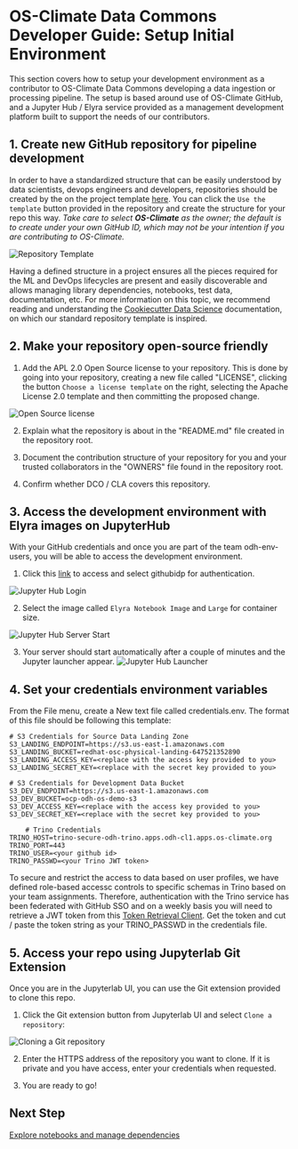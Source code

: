 # OS-Climate Data Commons Developer Guide: Setup Initial Environment

This section covers how to  setup your development environment as a contributor to OS-Climate Data Commons developing a data ingestion or processing pipeline. The setup is based around use of OS-Climate GitHub, and a Jupyter Hub / Elyra service provided as a management development platform built to support the needs of our contributors.

## 1. Create new GitHub repository for pipeline development

In order to have a standardized structure that can be easily understood by data scientists, devops engineers and developers, repositories should be created by the on the project template [here][1]. You can click the `Use the template` button provided in the repository and create the structure for your repo this way.   *Take care to select **OS-Climate** as the owner; the default is to create under your own GitHub ID, which may not be your intention if you are contributing to OS-Climate.*

![Repository Template](../images/developer_guide/aicoe-project-template.png)

 Having a defined structure in a project ensures all the pieces required for the ML and DevOps lifecycles are present and easily discoverable and allows managing library dependencies, notebooks, test data, documentation, etc. For more information on this topic, we recommend reading and understanding the [Cookiecutter Data Science][2] documentation, on which our standard repository template is inspired.

## 2. Make your repository open-source friendly

1. Add the APL 2.0 Open Source license to your repository. This is done by going into your repository, creating a new file called "LICENSE", clicking the button `Choose a license template` on the right, selecting the Apache License 2.0 template and then committing the proposed change.

![Open Source license](../images/developer_guide/repo-choose-license.png)

2. Explain what the repository is about in the "README.md" file created in the repository root.

3. Document the contribution structure of your repository for you and your trusted collaborators in the "OWNERS" file found in the repository root.

4. Confirm whether DCO / CLA covers this repository.

## 3. Access the development environment with Elyra images on JupyterHub

With your GitHub credentials and once you are part of the team odh-env-users, you will be able to access the development environment.

1. Click this [link][2] to access and select githubidp for authentication.

![Jupyter Hub Login](../images/developer_guide/jupyterhub-login.png)

2. Select the image called `Elyra Notebook Image` and `Large` for container size.

![Jupyter Hub Server Start](../images/developer_guide/jupyterhub-startserver.png)

3. Your server should start automatically after a couple of minutes and the Jupyter launcher appear.
![Jupyter Hub Launcher](../images/developer_guide/jupyterhub-launcher.png)

## 4. Set your credentials environment variables

From the File menu, create a New text file called credentials.env. The format of this file should be following this template:

    # S3 Credentials for Source Data Landing Zone 
    S3_LANDING_ENDPOINT=https://s3.us-east-1.amazonaws.com
    S3_LANDING_BUCKET=redhat-osc-physical-landing-647521352890
    S3_LANDING_ACCESS_KEY=<replace with the access key provided to you>
    S3_LANDING_SECRET_KEY=<replace with the secret key provided to you>

    # S3 Credentials for Development Data Bucket 
    S3_DEV_ENDPOINT=https://s3.us-east-1.amazonaws.com
    S3_DEV_BUCKET=ocp-odh-os-demo-s3
    S3_DEV_ACCESS_KEY=<replace with the access key provided to you>
    S3_DEV_SECRET_KEY=<replace with the secret key provided to you>

        # Trino Credentials
    TRINO_HOST=trino-secure-odh-trino.apps.odh-cl1.apps.os-climate.org
    TRINO_PORT=443
    TRINO_USER=<your github id>
    TRINO_PASSWD=<your Trino JWT token>

To secure and restrict the access to data based on user profiles, we have defined role-based accessc controls to specific schemas in Trino based on your team assignments. Therefore, authentication with the Trino service has been federated with GitHub SSO and on a weekly basis you will need to retrieve a JWT token from this [Token Retrieval Client][3]. Get the token and cut / paste the token string as your TRINO_PASSWD in the credentials file.

## 5. Access your repo using Jupyterlab Git Extension

Once you are in the Jupyterlab UI, you can use the Git extension provided to clone this repo.

1. Click the Git extension button from Jupyterlab UI and select `Clone a repository`:
   
![Cloning a Git repository](../images/developer_guide/jupyterhub-gitclone.png)

2. Enter the HTTPS address of the repository you want to clone. If it is private and you have access, enter your credentials when requested.
   
3. You are ready to go!

## Next Step

[Explore notebooks and manage dependencies](./explore-notebooks-and-manage-dependencies.md)

[1]: https://github.com/aicoe-aiops/project-template
[2]: https://jupyterhub-odh-jupyterhub.apps.odh-cl1.apps.os-climate.org/
[3]: https://das-odh-trino.apps.odh-cl1.apps.os-climate.org/

